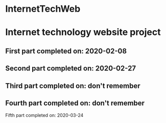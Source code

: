# InternetTechWeb
# Internet technology website project
First part completed on: 2020-02-08
-----------------------------------
Second part completed on: 2020-02-27
-----------------------------------
Third part completed on: don't remember
-----------------------------------
Fourth part completed on: don't remember
-----------------------------------
Fifth part completed on: 2020-03-24
